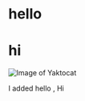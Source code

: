 # hello
# hi

![Image of Yaktocat](https://octodex.github.com/images/yaktocat.png)

I added hello , Hi

